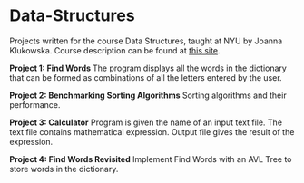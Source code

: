 # Data-Structures
Projects written for the course Data Structures, taught at NYU by Joanna Klukowska. Course description can be found at <a href = "http://cs.nyu.edu/~joannakl/cs102_f14/">this site</a>. 

<b>Project 1: Find Words </b>
The program displays all the words in the dictionary that can be formed as combinations of all the letters entered by the user. 

<b>Project 2: Benchmarking Sorting Algorithms</b>
Sorting algorithms and their performance. 

<b>Project 3: Calculator</b>
Program is given the name of an input text file. The text file contains mathematical expression. Output file gives the result of the expression.

<b>Project 4: Find Words Revisited</b> 
Implement Find Words with an AVL Tree to store words in the dictionary.
